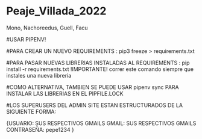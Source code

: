 # Peaje_Villada_2022
Mono, Nachoreedus, Guell, Facu


#USAR PIPENV!


#PARA CREAR UN NUEVO REQUIREMENTS : pip3 freeze > requirements.txt


#PARA PASAR NUEVAS LIBRERIAS INSTALADAS AL REQUIREMENTS : pip install -r requirements.txt  !IMPORTANTE! correr este comando siempre que instales una nueva libreria


#COMO ALTERNATIVA, TAMBIEN SE PUEDE USAR pipenv sync PARA INSTALAR LAS LIBRERIAS EN EL PIPFILE.LOCK




#LOS SUPERUSERS DEL ADMIN SITE ESTAN ESTRUCTURADOS DE LA SIGUIENTE FORMA:

{USUARIO: SUS RESPECTIVOS GMAILS
GMAIL: SUS RESPECTIVOS GMAILS
CONTRASEÑA: pepe1234
}